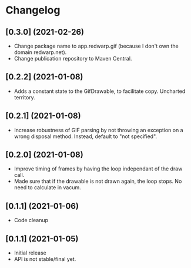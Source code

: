 # Changelog

## [0.3.0] (2021-02-26)

- Change package name to app.redwarp.gif (because I don't own the domain redwarp.net).
- Change publication repository to Maven Central.

## [0.2.2] (2021-01-08)

- Adds a constant state to the GifDrawable, to facilitate copy. Uncharted territory.

## [0.2.1] (2021-01-08)

- Increase robustness of GIF parsing by not throwing an exception on a wrong disposal method.
  Instead, default to "not specified".

## [0.2.0] (2021-01-08)

- Improve timing of frames by having the loop independant of the draw call.
- Made sure that if the drawable is not drawn again, the loop stops. No need to calculate in vacum.

## [0.1.1] (2021-01-06)

- Code cleanup

## [0.1.1] (2021-01-05)

- Initial release
- API is not stable/final yet.

